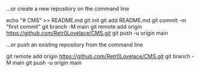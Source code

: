 …or create a new repository on the command line

echo "# CMS" >> README.md
git init
git add README.md
git commit -m "first commit"
git branch -M main
git remote add origin https://github.com/Retr0Lovelace/CMS.git
git push -u origin main


…or push an existing repository from the command line

git remote add origin https://github.com/Retr0Lovelace/CMS.git
git branch -M main
git push -u origin main
